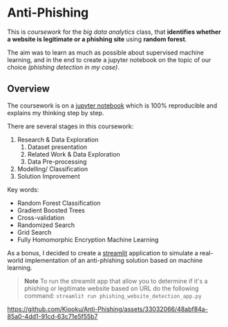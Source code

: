 # Anti-Phishing

This is *coursework* for the *big data analytics* class, that **identifies whether a website is legitimate or a phishing site** using **random forest**.

The aim was to learn as much as possible about supervised machine learning, and in the end to create a jupyter notebook on the topic of our choice *(phishing detection in my case)*.

## Overview

The coursework is on a [jupyter notebook](coursework_phishing_website_detection.ipynb) which is $100\%$ reproducible and explains my thinking step by step.

There are several stages in this coursework:
1. Research & Data Exploration
    1. Dataset presentation
    2. Related Work & Data Exploration
    3. Data Pre-processing
2. Modelling/ Classification
3. Solution Improvement

Key words: 
- Random Forest Classification
- Gradient Boosted Trees
- Cross-validation
- Randomized Search
- Grid Search
- Fully Homomorphic Encryption Machine Learning

As a bonus, I decided to create a [streamlit](https://streamlit.io/) application to simulate a real-world implementation of an anti-phishing solution based on machine learning.

> **Note** To run the streamlit app that allow you to determine if it's a phishing or legitimate website based on URL do the following command: `streamlit run phishing_website_detection_app.py`

https://github.com/Kiooku/Anti-Phishing/assets/33032066/48abf84a-85a0-4dd1-91cd-63c71e5f55b7
